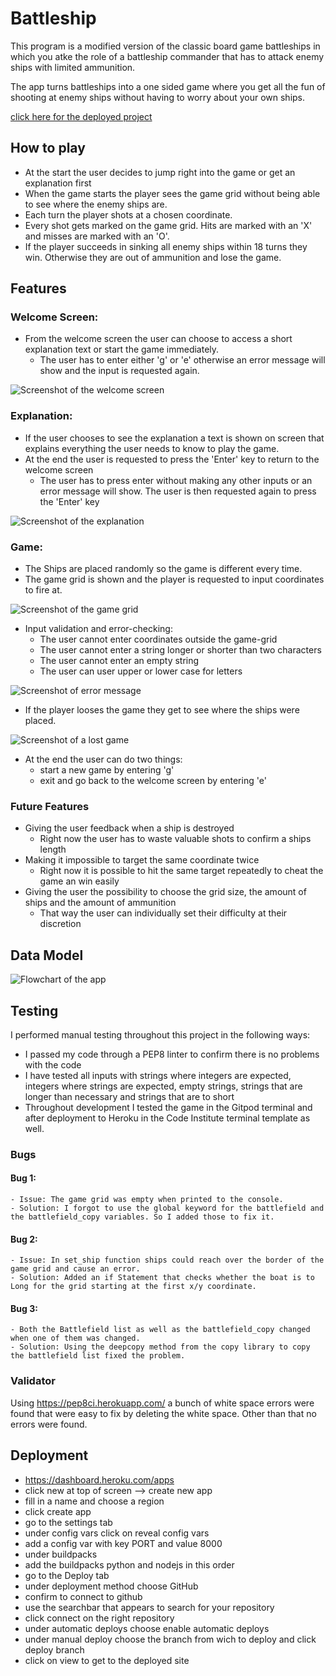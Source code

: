 # Battleship

This program is a modified version of the classic board game battleships in which you atke the role of a battleship commander that has to attack enemy ships with limited ammunition.

The app turns battleships into a one sided game where you get all the fun of shooting at enemy ships without having to worry about your own ships.

[click here for the deployed project](https://battleship-commander-b2b519a74b77.herokuapp.com/)

## How to play

- At the start the user decides to jump right into the game or get an explanation first
- When the game starts the player sees the game grid without being able to see where the enemy ships are.
- Each turn the player shots at a chosen coordinate.
- Every shot gets marked on the game grid. Hits are marked with an 'X' and misses are marked with an 'O'.
- If the player succeeds in sinking all enemy ships within 18 turns they win. Otherwise they are out of ammunition and lose the game.

## Features 

### Welcome Screen:
- From the welcome screen the user can choose to access a short explanation text or start the game immediately.
    - The user has to enter either 'g' or 'e' otherwise an error message will show and the input is requested again.

![Screenshot of the welcome screen](docs/welcome-screen.png)

### Explanation:
- If the user chooses to see the explanation a text is shown on screen that explains everything the user needs to know to play the game.
- At the end the user is requested to press the 'Enter' key to return to the welcome screen
    - The user has to press enter without making any other inputs or an error message will show. The user is then requested again to press the 'Enter' key

![Screenshot of the explanation](docs/explanation.png)

### Game:
- The Ships are placed randomly so the game is different every time.
- The game grid is shown and the player is requested to input coordinates to fire at.

![Screenshot of the game grid](docs/game-grid.png)

- Input validation and error-checking:
    - The user cannot enter coordinates outside the game-grid
    - The user cannot enter a string longer or shorter than two characters
    - The user cannot enter an empty string
    - The user can user upper or lower case for letters

![Screenshot of error message](docs/input-validation.png)

- If the player looses the game they get to see where the ships were placed.

![Screenshot of a lost game](docs/lose-screen.png)

- At the end the user can do two things:
    - start a new game by entering 'g'
    - exit and go back to the welcome screen by entering 'e'

### Future Features
- Giving the user feedback when a ship is destroyed
    - Right now the user has to waste valuable shots to confirm a ships length
- Making it impossible to target the same coordinate twice
    - Right now it is possible to hit the same target repeatedly to cheat the game an win easily
- Giving the user the possibility to choose the grid size, the amount of ships and the amount of ammunition
    - That way the user can individually set their difficulty at their discretion

## Data Model

![Flowchart of the app](docs/ablauf.jpg)

## Testing
I performed manual testing throughout this project in the following ways:
- I passed my code through a PEP8 linter to confirm there is no problems with the code
- I have tested all inputs with strings where integers are expected, integers where strings are expected, empty strings, strings that are longer than necessary and strings that are to short
- Throughout development I tested the game in the Gitpod terminal and after deployment to Heroku in the Code Institute terminal template as well.

### Bugs
#### Bug 1:
    - Issue: The game grid was empty when printed to the console.
    - Solution: I forgot to use the global keyword for the battlefield and the battlefield_copy variables. So I added those to fix it.

#### Bug 2:
    - Issue: In set_ship function ships could reach over the border of the game grid and cause an error.
    - Solution: Added an if Statement that checks whether the boat is to Long for the grid starting at the first x/y coordinate.

#### Bug 3:
    - Both the Battlefield list as well as the battlefield_copy changed when one of them was changed.
    - Solution: Using the deepcopy method from the copy library to copy the battlefield list fixed the problem.

### Validator
Using https://pep8ci.herokuapp.com/ a bunch of white space errors were found that were easy to fix by deleting the white space. Other than that no errors were found.


## Deployment
- https://dashboard.heroku.com/apps
- click new at top of screen --> create new app
- fill in a name and choose a region
- click create app 
- go to the settings tab
- under config vars click on reveal config vars
- add a config var with key PORT and value 8000
- under buildpacks
- add the buildpacks python and nodejs in this order
- go to the Deploy tab
- under deployment method choose GitHub 
- confirm to connect to github
- use the searchbar that appears to search for your repository
- click connect on the right repository 
- under automatic deploys choose enable automatic deploys
- under manual deploy choose the branch from wich to deploy and click deploy branch
- click on view to get to the deployed site